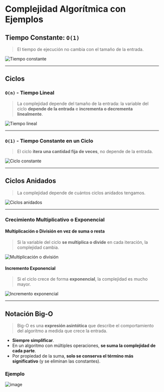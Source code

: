 # Complejidad Algorítmica con Ejemplos

## Tiempo Constante: `O(1)`

> El tiempo de ejecución no cambia con el tamaño de la entrada.

![Tiempo constante](https://github.com/user-attachments/assets/57b587ba-b36c-4b70-adb9-ae797a379b4c)

---

## Ciclos

### `O(n)` - Tiempo Lineal

> La complejidad depende del tamaño de la entrada: la variable del ciclo **depende de la entrada** e **incrementa o decrementa linealmente**.

![Tiempo lineal](https://github.com/user-attachments/assets/d70b6c30-b191-42d3-ac29-4212a05f243e)

---

### `O(1)` - Tiempo Constante en un Ciclo

> El ciclo **itera una cantidad fija de veces**, no depende de la entrada.

![Ciclo constante](https://github.com/user-attachments/assets/c29ac93c-9228-47e0-b399-c27f4ea87dc1)

---

## Ciclos Anidados

> La complejidad depende de cuántos ciclos anidados tengamos.

![Ciclos anidados](https://github.com/user-attachments/assets/eb74c973-72d6-4857-a34e-ba563d5faef3)

---

### Crecimiento Multiplicativo o Exponencial

#### Multiplicación o División en vez de suma o resta

> Si la variable del ciclo **se multiplica o divide** en cada iteración, la complejidad cambia.

![Multiplicación o división](https://github.com/user-attachments/assets/f3c80f6a-92c8-4327-aa82-65ab0dc82393)

#### Incremento Exponencial

> Si el ciclo crece de forma **exponencial**, la complejidad es mucho mayor.

![Incremento exponencial](https://github.com/user-attachments/assets/7796ef85-8368-4e11-b769-f8cce98aada3)

---

## Notación Big-O

> Big-O es una **expresión asintótica** que describe el comportamiento del algoritmo a medida que crece la entrada.

- **Siempre simplificar**.
- En un algoritmo con múltiples operaciones, **se suma la complejidad de cada parte**.
- Por propiedad de la suma, **solo se conserva el término más significativo** (y se eliminan las constantes).

### Ejemplo
![image](https://github.com/user-attachments/assets/29f69ba8-ab37-47e9-acf1-980d26cc5d14)

